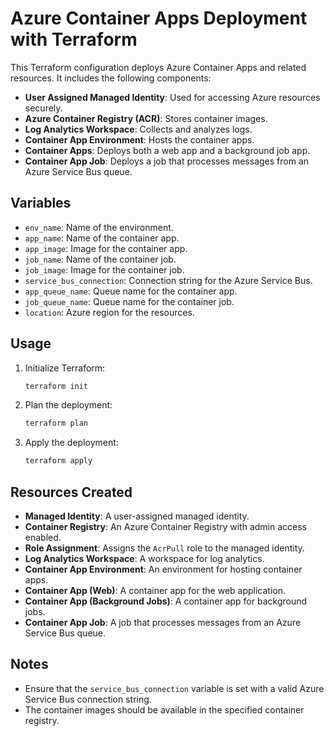 # Azure Container Apps Deployment with Terraform

This Terraform configuration deploys Azure Container Apps and related resources. It includes the following components:

- **User Assigned Managed Identity**: Used for accessing Azure resources securely.
- **Azure Container Registry (ACR)**: Stores container images.
- **Log Analytics Workspace**: Collects and analyzes logs.
- **Container App Environment**: Hosts the container apps.
- **Container Apps**: Deploys both a web app and a background job app.
- **Container App Job**: Deploys a job that processes messages from an Azure Service Bus queue.

## Variables

- `env_name`: Name of the environment.
- `app_name`: Name of the container app.
- `app_image`: Image for the container app.
- `job_name`: Name of the container job.
- `job_image`: Image for the container job.
- `service_bus_connection`: Connection string for the Azure Service Bus.
- `app_queue_name`: Queue name for the container app.
- `job_queue_name`: Queue name for the container job.
- `location`: Azure region for the resources.

## Usage

1. Initialize Terraform:
    ```sh
    terraform init
    ```

2. Plan the deployment:
    ```sh
    terraform plan
    ```

3. Apply the deployment:
    ```sh
    terraform apply
    ```

## Resources Created

- **Managed Identity**: A user-assigned managed identity.
- **Container Registry**: An Azure Container Registry with admin access enabled.
- **Role Assignment**: Assigns the `AcrPull` role to the managed identity.
- **Log Analytics Workspace**: A workspace for log analytics.
- **Container App Environment**: An environment for hosting container apps.
- **Container App (Web)**: A container app for the web application.
- **Container App (Background Jobs)**: A container app for background jobs.
- **Container App Job**: A job that processes messages from an Azure Service Bus queue.

## Notes

- Ensure that the `service_bus_connection` variable is set with a valid Azure Service Bus connection string.
- The container images should be available in the specified container registry.
